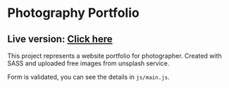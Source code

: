 # Photography Portfolio
## Live version: [Click here](https://gabrielagodek.github.io/Photography-Portfolio/)

This project represents a website portfolio for photographer. Created with SASS and uploaded free images from unsplash service. 

Form is validated, you can see the details in `js/main.js`. 
